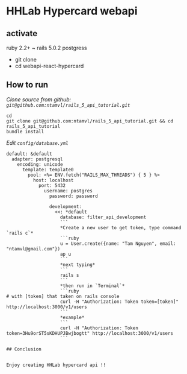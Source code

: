 # HHLab Hypercard  webapi

## activate

ruby 2.2+ ~
rails 5.0.2
postgress


- git clone 
- cd webapi-react-hypercard

## How to run
*Clone source from github: `git@github.com:ntamvl/rails_5_api_tutorial.git`*
```
cd
git clone git@github.com:ntamvl/rails_5_api_tutorial.git && cd rails_5_api_tutorial
bundle install
```
*Edit `config/database.yml`*
```
default: &default
  adapter: postgresql
    encoding: unicode
      template: template0
        pool: <%= ENV.fetch("RAILS_MAX_THREADS") { 5 } %>
          host: localhost
            port: 5432
              username: postgres
                password: password

                development:
                  <<: *default
                    database: filter_api_development
                    ```
                    *Create a new user to get token, type command `rails c`*
                    ```ruby
                    u = User.create({name: "Tam Nguyen", email: "ntamvl@gmail.com"})
                    ap u
                    ```
                    *next typing*
                    ```
                    rails s
                    ```
                    *then run in `Terminal`*
                    ```ruby
# with [token] that taken on rails console
                    curl -H "Authorization: Token token=[token]" http://localhost:3000/v1/users
                    ```
                    *example*
                    ```
                    curl -H "Authorization: Token token=3Hu9orST5sKDHUPJBwjbogtt" http://localhost:3000/v1/users
                    ```

## Conclusion


Enjoy creating HHLab hypercard api !!
